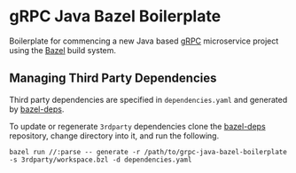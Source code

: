 # gRPC Java Bazel Boilerplate

Boilerplate for commencing a new Java based [gRPC](https://grpc.io) microservice project using the [Bazel](https://bazel.build) build system.

## Managing Third Party Dependencies

Third party dependencies are specified in `dependencies.yaml` and generated by [bazel-deps](https://github.com/johnynek/bazel-deps).

To update or regenerate `3rdparty` dependencies clone the [bazel-deps](https://github.com/johnynek/bazel-deps) repository, change directory into it, and run the following.

```
bazel run //:parse -- generate -r /path/to/grpc-java-bazel-boilerplate -s 3rdparty/workspace.bzl -d dependencies.yaml
```